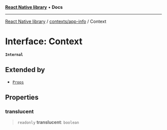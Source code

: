[**React Native library**](../../../index.md) • **Docs**

***

[React Native library](../../../modules.md) / [contexts/app-info](../index.md) / Context

# Interface: Context

**`Internal`**

## Extended by

- [`Props`](Props.md)

## Properties

### translucent

> `readonly` **translucent**: `boolean`
